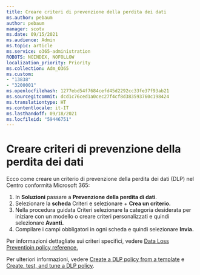 ```yaml
---
title: Creare criteri di prevenzione della perdita dei dati
ms.author: pebaum
author: pebaum
manager: scotv
ms.date: 09/15/2021
ms.audience: Admin
ms.topic: article
ms.service: o365-administration
ROBOTS: NOINDEX, NOFOLLOW
localization_priority: Priority
ms.collection: Adm_O365
ms.custom:
- "13838"
- "3200001"
ms.openlocfilehash: 1277ebd54f7684cefd45d2292cc33fe37f93ab21
ms.sourcegitcommit: dcd1c76ced1a0cec27f4cf8d383593760c198424
ms.translationtype: HT
ms.contentlocale: it-IT
ms.lasthandoff: 09/18/2021
ms.locfileid: "59446751"
---
```

# <a name="create-dlp-policy"></a>Creare criteri di prevenzione della perdita dei dati

Ecco come creare un criterio di prevenzione della perdita dei dati (DLP) nel Centro conformità Microsoft 365:

1. In **Soluzioni** passare a **Prevenzione della perdita di dati**.
1. Selezionare la **scheda** Criteri e selezionare + **Crea un criterio.**   
1. Nella procedura guidata Criteri selezionare la categoria desiderata per iniziare con un modello o creare criteri personalizzati e quindi selezionare **Avanti.**
1. Compilare i campi obbligatori in ogni scheda e quindi selezionare **Invia.**

Per informazioni dettagliate sui criteri specifici, vedere [Data Loss Preventioin policy reference.](https://docs.microsoft.com/microsoft-365/compliance/dlp-policy-reference)

Per ulteriori informazioni, vedere [Create a DLP policy from a template](https://docs.microsoft.com/microsoft-365/compliance/create-a-dlp-policy-from-a-template) e [Create, test, and tune a DLP policy](https://docs.microsoft.com/microsoft-365/compliance/create-test-tune-dlp-policy).